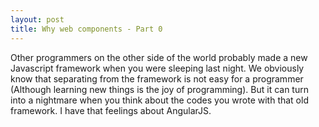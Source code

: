 ```yaml
---
layout: post
title: Why web components - Part 0
---
```


Other programmers on the other side of the world probably 
made a new Javascript framework when you were sleeping last night. 
We obviously know that separating from the framework is not easy for
a programmer (Although learning new things is the joy of programming).
But it can turn into a nightmare when you think about the codes you
wrote with that old framework. I have that feelings about AngularJS. 